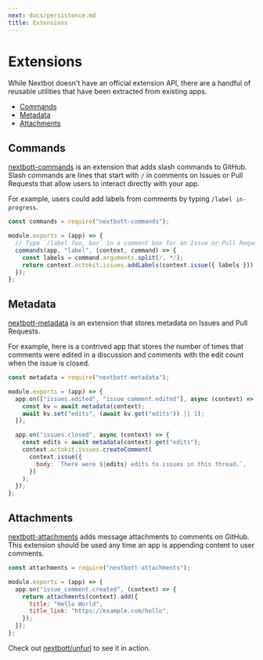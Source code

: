 ```yaml
---
next: docs/persistence.md
title: Extensions
---
```


# Extensions

While Nextbot doesn't have an official extension API, there are a handful of reusable utilities that have been extracted from existing apps.

<!-- toc -->

- [Commands](#commands)
- [Metadata](#metadata)
- [Attachments](#attachments)

<!-- tocstop -->

## Commands

[nextbott-commands](http://github.com/nextbott/commands) is an extension that adds slash commands to GitHub. Slash commands are lines that start with `/` in comments on Issues or Pull Requests that allow users to interact directly with your app.

For example, users could add labels from comments by typing `/label in-progress`.

```js
const commands = require("nextbott-commands");

module.exports = (app) => {
  // Type `/label foo, bar` in a comment box for an Issue or Pull Request
  commands(app, "label", (context, command) => {
    const labels = command.arguments.split(/, */);
    return context.octokit.issues.addLabels(context.issue({ labels }));
  });
};
```

## Metadata

[nextbott-metadata](https://github.com/nextbott/metadata) is an extension that stores metadata on Issues and Pull Requests.

For example, here is a contrived app that stores the number of times that comments were edited in a discussion and comments with the edit count when the issue is closed.

```js
const metadata = require("nextbott-metadata");

module.exports = (app) => {
  app.on(["issues.edited", "issue_comment.edited"], async (context) => {
    const kv = await metadata(context);
    await kv.set("edits", (await kv.get("edits")) || 1);
  });

  app.on("issues.closed", async (context) => {
    const edits = await metadata(context).get("edits");
    context.octokit.issues.createComment(
      context.issue({
        body: `There were ${edits} edits to issues in this thread.`,
      })
    );
  });
};
```

## Attachments

[nextbott-attachments](https://github.com/nextbott/attachments) adds message attachments to comments on GitHub. This extension should be used any time an app is appending content to user comments.

```js
const attachments = require("nextbott-attachments");

module.exports = (app) => {
  app.on("issue_comment.created", (context) => {
    return attachments(context).add({
      title: "Hello World",
      title_link: "https://example.com/hello",
    });
  });
};
```

Check out [nextbott/unfurl](https://github.com/nextbott/unfurl) to see it in action.
